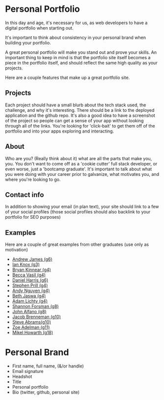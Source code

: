 # Personal Portfolio

In this day and age, it's necessary for us, as web developers to have a digital portfolio when starting out. 

It's important to think about consistency in your personal brand when building your portfolio.

A great personal portfolio will make you stand out and prove your skills. An important thing to keep in mind is that the portfolio site itself becomes a piece in the portfolio itself, and should reflect the same high quality as your projects.  

Here are a couple features that make up a great portfolio site.

## Projects
Each project should have a small blurb about the tech stack used, the challenge, and why it's interesting. There should be a link to the deployed application and the github repo. It's also a good idea to have a screenshot of the project so people can get a sense of your app without looking through all of the links. You're looking for 'click-bait' to get them off of the portfolio and into your apps exploring and interacting. 

## About
Who are you? (Really think about it) what are all the parts that make you, you. You don't want to come off as a 'cookie cutter' full stack developer, or even worse, just a 'bootcamp graduate'. It's important to talk about what you were doing with your career prior to galvanize, what motivates you, and where you're looking to go. 

## Contact info

In addition to showing your email (in plan text), your site should link to a few of your social profiles (those social profiles should also backlink to your portfolio for SEO purposes)

## Examples
Here are a couple of great examples from other graduates (use only as motivation)

* [Andrew James (g6)](http://www.andrewjamesdesign.com/)
* [Ian Knox (g3)](http://www.ianknox.me/)
* [Bryan Kinnear (g4)](http://houndsto0th.herokuapp.com/)
* [Becca Vasil (g4)](http://becca-vasil-portfolio.herokuapp.com/)
* [Daniel Harris (g6)](http://daharris.herokuapp.com/)
* [Stephen Prill (g4)](http://www.stephenprill.com/)
* [Andy Nguyen (g4)](https://personal-atn.herokuapp.com/portfolio)
* [Beth Jaswa (g4)](http://beth-jaswa.herokuapp.com/)
* [Adam Lichty (g4)](http://www.jadaml.com/)
* [Shannon Forsman (g8)](http://shannonforsman.github.io/)
* [John Alfano (g8)](http://www.alfanodev.com/)
* [Jacob Brenneman (g10)](http://jacobbrenneman.com/)
* [Steve Abrams(g10)](http://abramswebdevelopment.com/)
* [Zoe Adelman (g11)](http://zoeadelman.com/)
* [Mikel Howarth (g18)](https://mikelportfolio.firebaseapp.com/#/)

# Personal Brand

* First name, full name, (&/or handle)
* Email signature
* Headshot
* Title
* Personal portfolio
* Bio (twitter, github, personal site)
